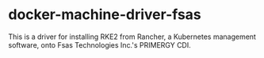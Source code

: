 # docker-machine-driver-fsas 
This is a driver for installing RKE2 from Rancher, a Kubernetes management software, onto Fsas Technologies Inc.'s PRIMERGY CDI.
